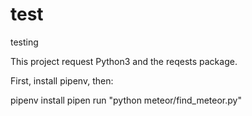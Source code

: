# test
testing

This project request Python3 and the reqests package.


First, install pipenv, then:


pipenv install
pipen run "python meteor/find_meteor.py"
